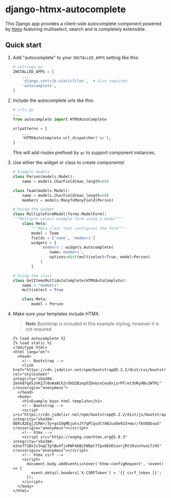 # django-htmx-autocomplete

This Django app provides a client-side autocomplete component powered by
[htmx](https://htmx.org/) featuring multiselect, search and is completely extensible.


## Quick start

1. Add "autocomplete" to your `INSTALLED_APPS` setting like this:

    ```python
    # settings.py
    INSTALLED_APPS = [
        ...
        'django.contrib.staticfiles',  # also required
        'autocomplete',
    ]
    ```

1. Include the autocomplete urls like this:

    ```python
    # urls.py
    ...
    from autocomplete import HTMXAutoComplete

    urlpatterns = [
        ...
        *HTMXAutoComplete.url_dispatcher('ac'),
    ]
    ```

    This will add routes prefixed by `ac` to support component instances.

1. Use either the widget or class to create components!

    ```python
    # Example models
    class Person(models.Model):
        name = models.CharField(max_length=60)

    class Team(models.Model):
        name = models.CharField(max_length=60)
        members = models.ManyToManyField(Person)

    # Using the widget
    class MultipleFormModel(forms.ModelForm):
    """Multiple select example form using a model"""
        class Meta:
            """Meta class that configures the form"""
            model = Team
            fields = ['name', 'members']
            widgets = {
                'members': widgets.Autocomplete(
                    name='members',
                    options=dict(multiselect=True, model=Person)
                )
            }

    # Using the class
    class GetItemsMultiAutoComplete(HTMXAutoComplete):
        name = "members"
        multiselect = True

        class Meta:
            model = Person

    ```

1. Make sure your templates include HTMX.

   > **Note**
   > Bootstrap is included in this example styling, however it is not required.

    ```django
    {% load autocomplete %}
    {% load static %}
    <!doctype html>
    <html lang="en">
      <head>
        <!-- Bootstrap -->
        <link href="https://cdn.jsdelivr.net/npm/bootstrap@5.2.2/dist/css/bootstrap.min.css" rel="stylesheet"
    integrity="sha384-Zenh87qX5JnK2Jl0vWa8Ck2rdkQ2Bzep5IDxbcnCeuOxjzrPF/et3URy9Bv1WTRi" crossorigin="anonymous">
      </head>
      <body>
        <h1>Example base html template</h1>
        <!-- Bootstrap -->
        <script src="https://cdn.jsdelivr.net/npm/bootstrap@5.2.2/dist/js/bootstrap.bundle.min.js" integrity="sha384-OERcA2EqjJCMA+/3y+gxIOqMEjwtxJY7qPCqsdltbNJuaOe923+mo//f6V8Qbsw3" crossorigin="anonymous"></script>
        <!-- htmx -->
        <script src="https://unpkg.com/htmx.org@1.8.3" integrity="sha384-e2no7T1BxIs3ngCTptBu4TjvRWF4bBjFW0pt7TpxOEkRJuvrjRt29znnYuoLTz9S" crossorigin="anonymous"></script>
        <!-- htmx csrf -->
        <script>
          document.body.addEventListener('htmx:configRequest', (event) => {
            event.detail.headers['X-CSRFToken'] = '{{ csrf_token }}';
          });
        </script>
      </body>
    </html>
    ```